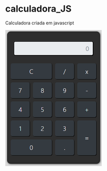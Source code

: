 # calculadora_JS

Calculadora criada em javascript

![calculadora_git.png](https://github.com/marcelodesouzacorrea/calculadora_JS/blob/master/calculadora_git.png)
